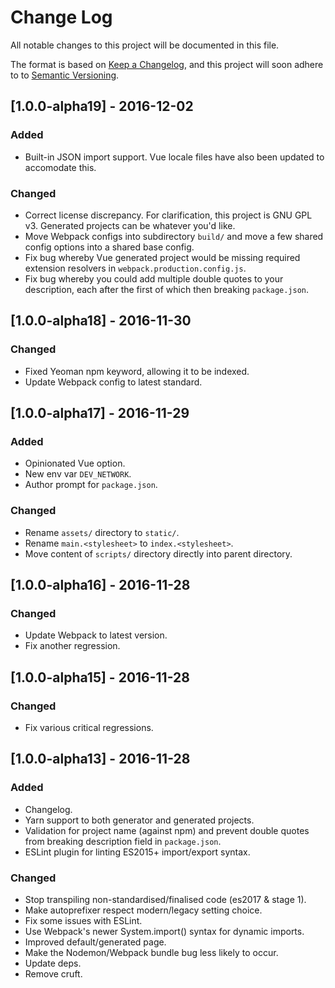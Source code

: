 # Change Log

All notable changes to this project will be documented in this file.

The format is based on [Keep a Changelog](http://keepachangelog.com/), and this project will soon adhere to to [Semantic Versioning](http://semver.org/).

## [1.0.0-alpha19] - 2016-12-02
### Added
- Built-in JSON import support. Vue locale files have also been updated to accomodate this.

### Changed
- Correct license discrepancy. For clarification, this project is GNU GPL v3. Generated projects can be whatever you'd like.
- Move Webpack configs into subdirectory `build/` and move a few shared config options into a shared base config.
- Fix bug whereby Vue generated project would be missing required extension resolvers in `webpack.production.config.js`.
- Fix bug whereby you could add multiple double quotes to your description, each after the first of which then breaking `package.json`.

## [1.0.0-alpha18] - 2016-11-30
### Changed
- Fixed Yeoman npm keyword, allowing it to be indexed.
- Update Webpack config to latest standard.

## [1.0.0-alpha17] - 2016-11-29
### Added
- Opinionated Vue option.
- New env var `DEV_NETWORK`.
- Author prompt for `package.json`.

### Changed
- Rename `assets/` directory to `static/`.
- Rename `main.<stylesheet>` to `index.<stylesheet>`.
- Move content of `scripts/` directory directly into parent directory.

## [1.0.0-alpha16] - 2016-11-28
### Changed
- Update Webpack to latest version.
- Fix another regression.

## [1.0.0-alpha15] - 2016-11-28
### Changed
- Fix various critical regressions.

## [1.0.0-alpha13] - 2016-11-28
### Added
- Changelog.
- Yarn support to both generator and generated projects.
- Validation for project name (against npm) and prevent double quotes from breaking description field in `package.json`.
- ESLint plugin for linting ES2015+ import/export syntax.

### Changed
- Stop transpiling non-standardised/finalised code (es2017 & stage 1).
- Make autoprefixer respect modern/legacy setting choice.
- Fix some issues with ESLint.
- Use Webpack's newer System.import() syntax for dynamic imports.
- Improved default/generated page.
- Make the Nodemon/Webpack bundle bug less likely to occur.
- Update deps.
- Remove cruft.
